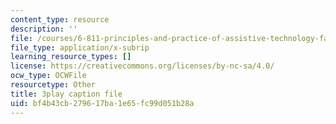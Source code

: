 ```yaml
---
content_type: resource
description: ''
file: /courses/6-811-principles-and-practice-of-assistive-technology-fall-2014/bf4b43cb279617ba1e65fc99d051b28a_x18bMLW4eO4.srt
file_type: application/x-subrip
learning_resource_types: []
license: https://creativecommons.org/licenses/by-nc-sa/4.0/
ocw_type: OCWFile
resourcetype: Other
title: 3play caption file
uid: bf4b43cb-2796-17ba-1e65-fc99d051b28a
---
```

